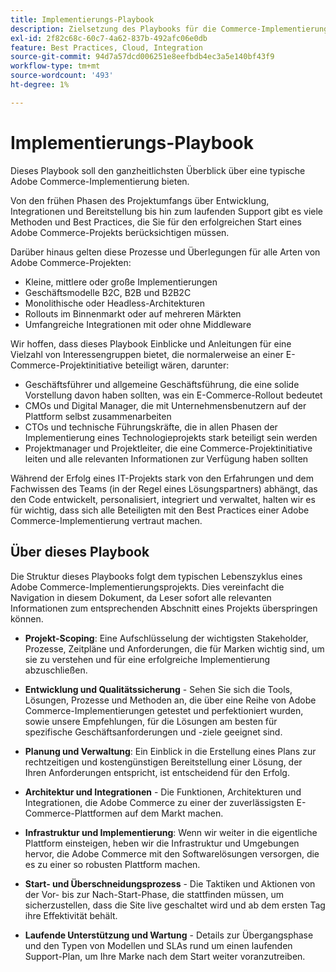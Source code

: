 ```yaml
---
title: Implementierungs-Playbook
description: Zielsetzung des Playbooks für die Commerce-Implementierung
exl-id: 2f82c68c-60c7-4a62-837b-492afc06e0db
feature: Best Practices, Cloud, Integration
source-git-commit: 94d7a57dcd006251e8eefbdb4ec3a5e140bf43f9
workflow-type: tm+mt
source-wordcount: '493'
ht-degree: 1%

---
```


# Implementierungs-Playbook

Dieses Playbook soll den ganzheitlichsten Überblick über eine typische Adobe Commerce-Implementierung bieten.

Von den frühen Phasen des Projektumfangs über Entwicklung, Integrationen und Bereitstellung bis hin zum laufenden Support gibt es viele Methoden und Best Practices, die Sie für den erfolgreichen Start eines Adobe Commerce-Projekts berücksichtigen müssen.

Darüber hinaus gelten diese Prozesse und Überlegungen für alle Arten von Adobe Commerce-Projekten:

- Kleine, mittlere oder große Implementierungen
- Geschäftsmodelle B2C, B2B und B2B2C
- Monolithische oder Headless-Architekturen
- Rollouts im Binnenmarkt oder auf mehreren Märkten
- Umfangreiche Integrationen mit oder ohne Middleware

Wir hoffen, dass dieses Playbook Einblicke und Anleitungen für eine Vielzahl von Interessengruppen bietet, die normalerweise an einer E-Commerce-Projektinitiative beteiligt wären, darunter:

- Geschäftsführer und allgemeine Geschäftsführung, die eine solide Vorstellung davon haben sollten, was ein E-Commerce-Rollout bedeutet
- CMOs und Digital Manager, die mit Unternehmensbenutzern auf der Plattform selbst zusammenarbeiten
- CTOs und technische Führungskräfte, die in allen Phasen der Implementierung eines Technologieprojekts stark beteiligt sein werden
- Projektmanager und Projektleiter, die eine Commerce-Projektinitiative leiten und alle relevanten Informationen zur Verfügung haben sollten

Während der Erfolg eines IT-Projekts stark von den Erfahrungen und dem Fachwissen des Teams (in der Regel eines Lösungspartners) abhängt, das den Code entwickelt, personalisiert, integriert und verwaltet, halten wir es für wichtig, dass sich alle Beteiligten mit den Best Practices einer Adobe Commerce-Implementierung vertraut machen.

## Über dieses Playbook

Die Struktur dieses Playbooks folgt dem typischen Lebenszyklus eines Adobe Commerce-Implementierungsprojekts. Dies vereinfacht die Navigation in diesem Dokument, da Leser sofort alle relevanten Informationen zum entsprechenden Abschnitt eines Projekts überspringen können.

- **Projekt-Scoping**: Eine Aufschlüsselung der wichtigsten Stakeholder, Prozesse, Zeitpläne und Anforderungen, die für Marken wichtig sind, um sie zu verstehen und für eine erfolgreiche Implementierung abzuschließen.

- **Entwicklung und Qualitätssicherung** - Sehen Sie sich die Tools, Lösungen, Prozesse und Methoden an, die über eine Reihe von Adobe Commerce-Implementierungen getestet und perfektioniert wurden, sowie unsere Empfehlungen, für die Lösungen am besten für spezifische Geschäftsanforderungen und -ziele geeignet sind.

- **Planung und Verwaltung**: Ein Einblick in die Erstellung eines Plans zur rechtzeitigen und kostengünstigen Bereitstellung einer Lösung, der Ihren Anforderungen entspricht, ist entscheidend für den Erfolg.

- **Architektur und Integrationen** - Die Funktionen, Architekturen und Integrationen, die Adobe Commerce zu einer der zuverlässigsten E-Commerce-Plattformen auf dem Markt machen.

- **Infrastruktur und Implementierung**: Wenn wir weiter in die eigentliche Plattform einsteigen, heben wir die Infrastruktur und Umgebungen hervor, die Adobe Commerce mit den Softwarelösungen versorgen, die es zu einer so robusten Plattform machen.

- **Start- und Überschneidungsprozess** - Die Taktiken und Aktionen von der Vor- bis zur Nach-Start-Phase, die stattfinden müssen, um sicherzustellen, dass die Site live geschaltet wird und ab dem ersten Tag ihre Effektivität behält.

- **Laufende Unterstützung und Wartung** - Details zur Übergangsphase und den Typen von Modellen und SLAs rund um einen laufenden Support-Plan, um Ihre Marke nach dem Start weiter voranzutreiben.
